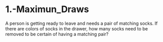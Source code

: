 # 1.-Maximun_Draws
A person is getting ready to leave and needs a pair of matching socks. If there are  colors of socks in the drawer, how many socks need to be removed to be certain of having a matching pair?
